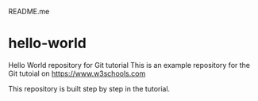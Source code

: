 README.me     
# hello-world
Hello World repository for Git tutorial
This is an example repository for the Git tutoial on https://www.w3schools.com

This repository is built step by step in the tutorial.